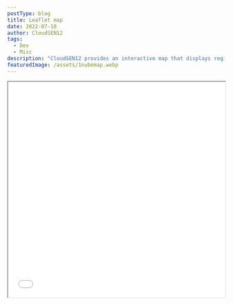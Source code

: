 ```yaml
---
postType: blog
title: Leaflet map
date: 2022-07-18
author: CloudSEN12
tags:
  - Dev
  - Misc
description: "CloudSEN12 provides an interactive map that displays regions of interest (ROI) for cloud and shadow detection in satellite images. This map allows users to explore and download geographic data relevant for remote sensing studies and environmental analysis."
featuredImage: /assets/1nubemap.webp
---
```



<iframe src="../../../assets/map.html" width="100%" height="500px"></iframe>